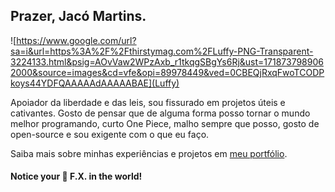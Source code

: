 ## Prazer, Jacó Martins.

![https://www.google.com/url?sa=i&url=https%3A%2F%2Fthirstymag.com%2FLuffy-PNG-Transparent-3224133.html&psig=AOvVaw2WPzAxb_r1tkqgSBgYs6Rj&ust=1718737989062000&source=images&cd=vfe&opi=89978449&ved=0CBEQjRxqFwoTCODPkoys44YDFQAAAAAdAAAAABAE](Luffy)

Apoiador da liberdade e das leis, sou fissurado em projetos úteis e cativantes. Gosto de pensar que de alguma forma posso tornar o mundo melhor programando, curto One Piece, malho sempre que posso, gosto de open-source e sou exigente com o que eu faço.

Saiba mais sobre minhas experiências e projetos em [meu portfólio](https://jacomartins.site/).

#### Notice your 🦋 F.X. in the world!
